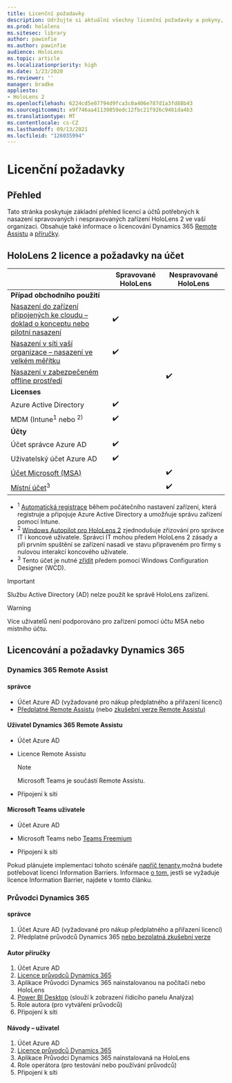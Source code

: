 ```yaml
---
title: Licenční požadavky
description: Udržujte si aktuální všechny licenční požadavky a pokyny, které potřebujete pro správu mobilních zařízení, HoloLens a Remote Assist.
ms.prod: hololens
ms.sitesec: library
author: pawinfie
ms.author: pawinfie
audience: HoloLens
ms.topic: article
ms.localizationpriority: high
ms.date: 1/23/2020
ms.reviewer: ''
manager: bradke
appliesto:
- HoloLens 2
ms.openlocfilehash: 6224cd5e07794d9fca3c0a406e787d1a3fd88b43
ms.sourcegitcommit: e9f746aa41139859edc12fbc21f926c9461da4b3
ms.translationtype: MT
ms.contentlocale: cs-CZ
ms.lasthandoff: 09/13/2021
ms.locfileid: "126035994"
---
```

# <a name="license-requirements"></a>Licenční požadavky

## <a name="overview"></a>Přehled
Tato stránka poskytuje základní přehled licencí a účtů potřebných k nasazení spravovaných i nespravovaných zařízení HoloLens 2 ve vaší organizaci. Obsahuje také informace o licencování Dynamics 365 [Remote Assistu](#dynamics-365-remote-assist) a [příručky](#dynamics-365-guides).

## <a name="hololens-2-license-and-account-requirements"></a>HoloLens 2 licence a požadavky na účet

 
|       &nbsp;      | Spravované HoloLens | Nespravované HoloLens |
|-------------------|-----------------|---------------------|
| **Případ obchodního použití** | | |
| [Nasazení do zařízení připojených ke cloudu – doklad o konceptu nebo pilotní nasazení](hololens-requirements.md#scenario-a-deploy-to-cloud-connected-devices)  | ✔️| |
| [Nasazení v síti vaší organizace – nasazení ve velkém měřítku](hololens-requirements.md#scenario-b-deploy-inside-your-organizations-network) | ✔️| |
| [Nasazení v zabezpečeném offline prostředí](hololens-requirements.md#scenario-c-deploy-in-secure-offline-environment) | | ✔️ |
| **Licenses** | | |
| Azure Active Directory | ✔️ | |
| MDM (Intune<sup>1</sup> nebo <sup>2)</sup> | ✔️  | |
| **Účty** |  | |
| Účet správce Azure AD | ✔️ |  |
| Uživatelský účet Azure AD | ✔️ | |
| [Účet Microsoft (MSA)](/windows/security/identity-protection/access-control/microsoft-accounts)| | ✔️ |
| [Místní účet](/windows/security/identity-protection/access-control/local-accounts)<sup>3</sup> | | ✔️ |
- <sup>1</sup> [Automatická registrace](/mem/intune/enrollment/windows-enroll#enable-windows-10-automatic-enrollment) během počátečního nastavení zařízení, která registruje a připojuje Azure Active Directory a umožňuje správu zařízení pomocí Intune.
- <sup>2</sup> [Windows Autopilot pro HoloLens 2](hololens2-autopilot.md) zjednodušuje zřizování pro správce IT i koncové uživatele. Správci IT mohou předem HoloLens 2 zásady a při prvním spuštění se zařízení nasadí ve stavu připraveném pro firmy s nulovou interakcí koncového uživatele.
- <sup>3</sup> Tento účet je nutné [zřídit](hololens-provisioning.md#provisioning-package-hololens-wizard) předem pomocí Windows Configuration Designer (WCD).

> [!IMPORTANT]
> Službu Active Directory (AD) nelze použít ke správě HoloLens zařízení.
 
> [!WARNING]
> Více uživatelů není podporováno pro zařízení pomocí účtu MSA nebo místního účtu.

## <a name="dynamics-365-licensing-and-requirements"></a>Licencování a požadavky Dynamics 365

### <a name="dynamics-365-remote-assist"></a>Dynamics 365 Remote Assist 

#### <a name="admin"></a>správce

- Účet Azure AD (vyžadované pro nákup předplatného a přiřazení licencí)
- [Předplatné Remote Assistu](/dynamics365/mixed-reality/remote-assist/buy-and-deploy-remote-assist) (nebo [zkušební verze Remote Assistu)](/dynamics365/mixed-reality/remote-assist/try-remote-assist)
    
#### <a name="dynamics-365-remote-assist-user"></a>Uživatel Dynamics 365 Remote Assistu

- Účet Azure AD

- Licence Remote Assistu 

  > [!NOTE]
  > Microsoft Teams je součástí Remote Assistu.

- Připojení k síti

#### <a name="microsoft-teams-user"></a>Microsoft Teams uživatele

- Účet Azure AD

- Microsoft Teams nebo [Teams Freemium](https://products.office.com/microsoft-teams/free)

- Připojení k síti

Pokud plánujete implementaci tohoto scénáře [napříč tenanty,](/dynamics365/mixed-reality/remote-assist/cross-tenant-overview#scenario-2-leasing-services-to-other-tenants)možná budete potřebovat licenci Information Barriers. Informace [o tom,](/dynamics365/mixed-reality/remote-assist/cross-tenant-licensing-implementation#step-1-determine-if-information-barriers-are-necessary) jestli se vyžaduje licence Information Barrier, najdete v tomto článku.

### <a name="dynamics-365-guides"></a>Průvodci Dynamics 365 

#### <a name="admin"></a>správce

1. Účet Azure AD (vyžadované pro nákup předplatného a přiřazení licencí)
2. Předplatné průvodců Dynamics 365 [nebo bezplatná zkušební verze](/dynamics365/mixed-reality/guides/setup-step-one)

#### <a name="guides-author"></a>Autor příručky

1. Účet Azure AD
1. [Licence průvodců Dynamics 365](/dynamics365/mixed-reality/guides/requirements)
1. Aplikace Průvodci Dynamics 365 nainstalovanou na počítači nebo HoloLens
1. [Power BI Desktop](https://powerbi.microsoft.com/desktop/) (slouží k zobrazení řídicího panelu Analýza)
1. Role autora (pro vytváření průvodců)
1. Připojení k síti

#### <a name="guides-user"></a>Návody – uživatel

1. Účet Azure AD
1. [Licence průvodců Dynamics 365](/dynamics365/mixed-reality/guides/requirements)
1. Aplikace Průvodci Dynamics 365 nainstalovaná na HoloLens
1. Role operátora (pro testování nebo používání průvodců)
1. Připojení k síti
